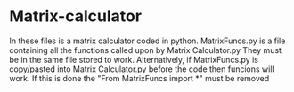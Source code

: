 # Matrix-calculator

In these files is a matrix calculator coded in python.
MatrixFuncs.py is a file containing all the functions called upon by Matrix Calculator.py
They must be in the same file stored to work.
Alternatively, if MatrixFuncs.py is copy/pasted into Matrix Calculator.py before the code then funcions will work.
If this is done the "From MatrixFuncs import *" must be removed
